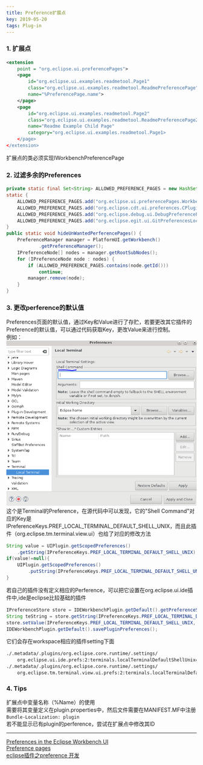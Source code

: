 ```yaml
---
title: Preference扩展点
key: 2019-05-20
tags: Plug-in
---
```


### 1. 扩展点
```xml
<extension
    point = "org.eclipse.ui.preferencePages">
    <page
        id="org.eclipse.ui.examples.readmetool.Page1"
        class="org.eclipse.ui.examples.readmetool.ReadmePreferencePage"
        name="%PreferencePage.name">
    </page>
    <page
        id="org.eclipse.ui.examples.readmetool.Page2"
        class="org.eclipse.ui.examples.readmetool.ReadmePreferencePage2"
        name="Readme Example Child Page"
        category="org.eclipse.ui.examples.readmetool.Page1>
    </page>
</extension>
```
扩展点的类必须实现IWorkbenchPreferencePage
### 2. 过滤多余的Preferences
```java
private static final Set<String> ALLOWED_PREFERENCE_PAGES = new HashSet<String>();
static {
	ALLOWED_PREFERENCE_PAGES.add("org.eclipse.ui.preferencePages.Workbench");
	ALLOWED_PREFERENCE_PAGES.add("org.eclipse.cdt.ui.preferences.CPluginPreferencePage");
	ALLOWED_PREFERENCE_PAGES.add("org.eclipse.debug.ui.DebugPreferencePage");
	ALLOWED_PREFERENCE_PAGES.add("org.eclipse.egit.ui.GitPreferencesLocal");
}
public static void hideUnWantedPerferencePages() {
	PreferenceManager manager = PlatformUI.getWorkbench()
			.getPreferenceManager();
	IPreferenceNode[] nodes = manager.getRootSubNodes();
	for (IPreferenceNode node : nodes) {
		if (ALLOWED_PREFERENCE_PAGES.contains(node.getId()))
			continue;
		manager.remove(node);
	}
}
```
### 3. 更改perference的默认值
Preferences页面的默认值，通过Key和Value进行了存贮，若要更改其它插件的Preference的默认值，可以通过代码获取Key，更改Value来进行控制。  
例如：  
![preference_page](https://github.com/kefuzheng/kefuzheng.github.io/raw/master/assets/images/perference_extension.PNG)  
这个是Terminal的Preference，在源代码中可以发现，它的"Shell Command"对应的Key是IPreferenceKeys.PREF_LOCAL_TERMINAL_DEFAULT_SHELL_UNIX，而且此插件（org.eclipse.tm.terminal.view.ui）也给了对应的修改方法  
```java
String value = UIPlugin.getScopedPreferences()
    .getString(IPreferenceKeys.PREF_LOCAL_TERMINAL_DEFAULT_SHELL_UNIX);
if(value!=null){
    UIPlugin.getScopedPreferences()
        .putString(IPreferenceKeys.PREF_LOCAL_TERMINAL_DEFAULT_SHELL_UNIX, "init.sh");
}
```		
若自己的插件没有定义相应的Perference，可以把它设置在org.eclipse.ui.ide插件中,ide是eclipse比较基础的插件
```java
IPreferenceStore store = IDEWorkbenchPlugin.getDefault().getPreferenceStore();
String teString = store.getString(IPreferenceKeys.PREF_LOCAL_TERMINAL_DEFAULT_SHELL_UNIX);
store.setValue(IPreferenceKeys.PREF_LOCAL_TERMINAL_DEFAULT_SHELL_UNIX, "init.sh");
IDEWorkbenchPlugin.getDefault().savePluginPreferences();
```
它们会存在workspace相应的插件setting下面
```xml
./.metadata/.plugins/org.eclipse.core.runtime/.settings/
    org.eclipse.ui.ide.prefs:2:terminals.localTerminalDefaultShellUnix=init.sh
./.metadata/.plugins/org.eclipse.core.runtime/.settings/
    org.eclipse.tm.terminal.view.ui.prefs:2:terminals.localTerminalDefaultShellUnix=init.sh
```
### 4. Tips
扩展点中变量名称（%Name）的使用  
需要将其变量定义在plugin.properties中，然后文件需要在MANIFEST.MF中注册  
`Bundle-Localization: plugin`  
若不能显示已有plugin的perference，尝试在扩展点中修改其ID

----

[Preferences in the Eclipse Workbench UI](https://www.eclipse.org/articles/article.php?file=Article-Preferences/article.html)  
[Preference pages](https://help.eclipse.org/kepler/index.jsp?topic=/org.eclipse.platform.doc.isv/guide/preferences_prefs_contribute.htm)  
[eclipse插件之preference 开发](https://blog.csdn.net/Aqu415/article/details/54645152)
